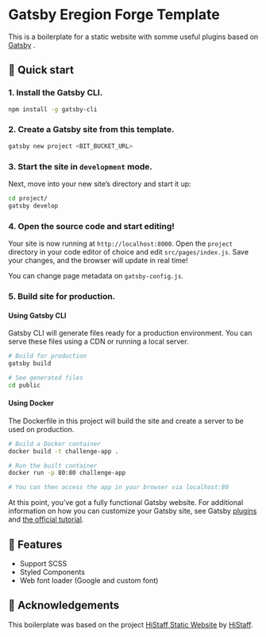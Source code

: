 # Gatsby Eregion Forge Template

This is a boilerplate for a static website with somme useful plugins based on [Gatsby](https://www.gatsbyjs.org/) .

## 🚀 Quick start

### 1. Install the Gatsby CLI.

```sh
npm install -g gatsby-cli
```

### 2. Create a Gatsby site from this template.

```sh
gatsby new project <BIT_BUCKET_URL>
```

### 3. Start the site in `development` mode.

Next, move into your new site’s directory and start it up:

```sh
cd project/
gatsby develop
```

### 4. Open the source code and start editing!

Your site is now running at `http://localhost:8000`. Open the `project` directory in your code editor of choice and edit `src/pages/index.js`. Save your changes, and the browser will update in real time!

You can change page metadata on `gatsby-config.js`.

### 5. Build site for production.

#### Using Gatsby CLI

Gatsby CLI will generate files ready for a production environment.
You can serve these files using a CDN or running a local server.

```sh
# Build for production
gatsby build

# See generated files
cd public
```

#### Using Docker

The Dockerfile in this project will build the site and create a server to be used on production.

```sh
# Build a Docker container
docker build -t challenge-app .

# Run the built container
docker run -p 80:80 challenge-app

# You can then access the app in your browser via localhost:80
```

At this point, you’ve got a fully functional Gatsby website. For additional information on how you can customize your Gatsby site, see Gatsby [plugins](https://gatsbyjs.org/plugins/) and [the official tutorial](https://gatsbyjs.org/tutorial/).

## 🧐 Features
* Support SCSS
* Styled Components
* Web font loader (Google and custom font)

## 📜 Acknowledgements

This boilerplate was based on the project [HiStaff Static Website](https://github.com/histaff/website-static/) by [HiStaff](https://github.com/histaff).
